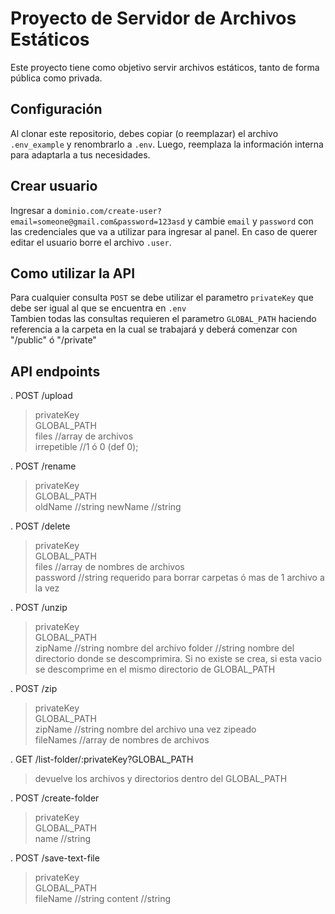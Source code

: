 # Proyecto de Servidor de Archivos Estáticos

Este proyecto tiene como objetivo servir archivos estáticos, tanto de forma pública como privada.

## Configuración

Al clonar este repositorio, debes copiar (o reemplazar) el archivo `.env_example` y renombrarlo a `.env`. Luego, reemplaza la información interna para adaptarla a tus necesidades.  

## Crear usuario

Ingresar a `dominio.com/create-user?email=someone@gmail.com&password=123asd` y cambie `email` y `password` con las credenciales que va a utilizar para ingresar al panel. En caso de querer editar el usuario borre el archivo `.user`.  

## Como utilizar la API

Para cualquier consulta `POST` se debe utilizar el parametro `privateKey` que debe ser igual al que se encuentra en `.env`  
Tambien todas las consultas requieren el parametro `GLOBAL_PATH` haciendo referencia a la carpeta en la cual se trabajará y deberá comenzar con "/public" ó "/private"

## API endpoints

.  POST /upload  
>privateKey  
>GLOBAL_PATH  
>files //array de archivos  
>irrepetible //1 ó 0 (def 0);

.  POST /rename  
>privateKey  
>GLOBAL_PATH  
>oldName //string
>newName //string

.  POST /delete  
>privateKey  
>GLOBAL_PATH  
>files //array de nombres de archivos  
>password //string requerido para borrar carpetas ó mas de 1 archivo a la vez

.  POST /unzip  
>privateKey  
>GLOBAL_PATH  
>zipName //string nombre del archivo
>folder //string nombre del directorio donde se descomprimira. Si no existe se crea, si esta vacio se descomprime en el mismo directorio de GLOBAL_PATH

.  POST /zip  
>privateKey  
>GLOBAL_PATH  
>zipName //string nombre del archivo una vez zipeado  
>fileNames //array de nombres de archivos  

.  GET /list-folder/:privateKey?GLOBAL_PATH  
>devuelve los archivos y directorios dentro del GLOBAL_PATH

.  POST /create-folder  
>privateKey  
>GLOBAL_PATH  
>name //string

.  POST /save-text-file  
>privateKey  
>GLOBAL_PATH  
>fileName //string
>content //string
